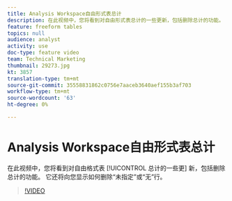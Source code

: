 ```yaml
---
title: Analysis Workspace自由形式表总计
description: 在此视频中，您将看到对自由形式表总计的一些更新，包括删除总计的功能。
feature: freeform tables
topics: null
audience: analyst
activity: use
doc-type: feature video
team: Technical Marketing
thumbnail: 29273.jpg
kt: 3857
translation-type: tm+mt
source-git-commit: 35558831862c0756e7aaceb3640aef155b3af703
workflow-type: tm+mt
source-wordcount: '63'
ht-degree: 0%

---
```



# Analysis Workspace自由形式表总计

在此视频中，您将看到对自由格式表 [!UICONTROL 总计的一些更] 新，包括删除总计的功能。 它还将向您显示如何删除“未指定”或“无”行。

>[!VIDEO](https://video.tv.adobe.com/v/29273/?quality=12)
